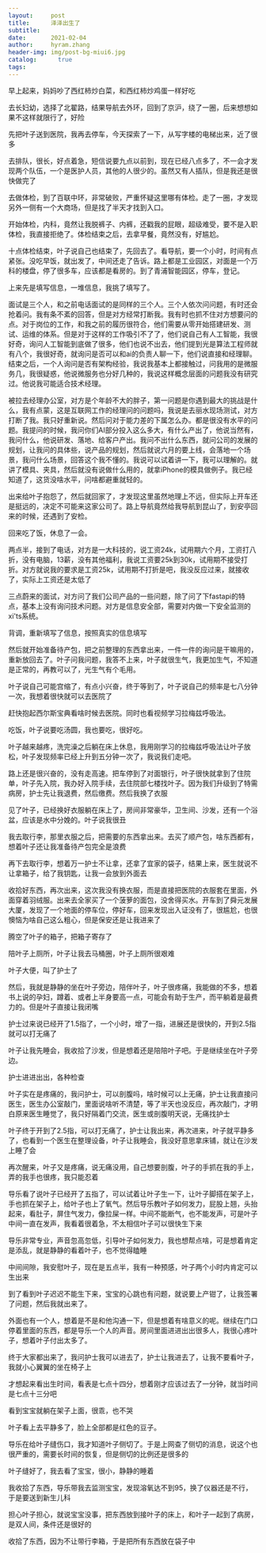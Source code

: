 ```yaml
---
layout:     post
title:      泽泽出生了
subtitle:   
date:       2021-02-04
author:     hyram.zhang
header-img: img/post-bg-miui6.jpg
catalog: 	  true
tags:
---
```


早上起来，妈妈吵了西红柿炒白菜，和西红柿炒鸡蛋一样好吃

去长妇幼，选择了北翟路，结果导航去外环，回到了京沪，绕了一圈，后来想想如果不这样就限行了，好险

先把叶子送到医院，我再去停车，今天探索了一下，从写字楼的电梯出来，近了很多

去排队，很长，好点着急，短信说要九点以前到，现在已经八点多了，不一会才发现两个队伍，一个是医护人员，其他的人很少的。虽然又有人插队，但是我还是很快做完了

去做体检，到了百联中环，非常破败，严重怀疑这里哪有体检。走了一圈，才发现另外一侧有一个大商场，但是找了半天才找到入口。

开始体检，内科，竟然让我脱裤子、内裤，还戳我的屁眼，超级难受，要不是入职体检，我直接拒绝了。体检结束之后，去拿早餐，竟然没有，好尴尬。

十点体检结束，叶子说自己也结束了，先回去了。看导航，要一个小时，时间有点紧张。没吃早饭，就出发了，中间还走了告诉。路上都是工业园区，对面是一个万科的楼盘，停了很多车，应该都是看房的。到了青浦智能园区，停车，登记。

上来先是填写信息，一堆信息，我挑了填写了。

面试是三个人，和之前电话面试的是同样的三个人。三个人依次问问题，有时还会抢着问。我有条不紊的回答，但是对方经常打断我。我有时也抓不住对方想要问的点。对于岗位的工作，和我之前的履历很符合，他们需要从零开始搭建研发、测试、运维的体系。但是对于这样的工作吸引不了了，他们说自己有人工智能，我很好奇，询问人工智能到底做了很多，他们也说不出去，他们提到光是算法工程师就有八个，我很好奇，就询问是否可以和ai的负责人聊一下，他们说直接和经理聊。结束之后，一个人询问是否有架构经验，我说我基本上都接触过，问我用的是微服务几，我很疑惑，他说微服务也分好几种的，我说这样概念层面的问题我没有研究过。他说我可能适合技术经理。

被拉去经理办公室，对方是个年龄不大的胖子，第一问题是你遇到最大的挑战是什么，我有点蒙，这是互联网工作的经理问的问题吗，我说是去丽水现场测试，对方打断了我。我只好重新说。然后问对于能力差的下属怎么办。都是很没有水平的问题。我提问的时候，我问你们AI部分投入这么多大，有什么产出了，他说当然有，我问什么，他说研发、落地、给客户产出。我问不出什么东西，就问公司的发展的规划，让我问的具体些，说产品的规划，然后就说六月的要上线，会落地一个场景，我问什么场景，回答这个我不懂的。我说可以试着讲一下，我可以理解的。就讲了模具、夹具，然后就没有说做什么用的，就拿iPhone的模具做例子。我已经知道了，这货没啥水平，问啥都避重就轻的。

出来给叶子抱怨了，然后就回家了，才发现这里虽然地理上不远，但实际上开车还是挺远的，决定不可能来这家公司了。路上导航竟然给我导航到昆山了，到安亭回来的时候，还遇到了安检。

回来吃了饭，休息了一会。

两点半，接到了电话，对方是一大科技的，说工资24k，试用期六个月，工资打八折，没有电脑，13薪，没有其他福利，我说工资要25k到30k，试用期不接受打折。对方就说我的要求是工资25k，试用期不打折是吧，我没反应过来，就接收了，实际上工资还是太低了

三点蔚来的面试，对方问了我们公司产品的一些问题，除了问了下fastapi的特点，基本上没有询问技术问题。对方是信息安全部，需要对内做一下安全监测的xi'ts系统。

背调，重新填写了信息，按照真实的信息填写

然后就开始准备待产包，把之前整理的东西拿出来，一件一件的询问是干嘛用的，重新放回去了。叶子问我问题，我答不上来，叶子就很生气，我更加生气，不知道是正常的，再教可以了，光生气有个毛用。

叶子说自己可能宫缩了，有点小兴奋，终于等到了，叶子说自己的频率是七八分钟一次，我想着很快就可以去医院了

赶快抱起西尔斯宝典看啥时候去医院。同时也看视频学习拉梅兹呼吸法。

吃饭，叶子说要吃汤圆，我也要吃，很好吃。

叶子越来越疼，洗完澡之后躺在床上休息，我用刚学习的拉梅兹呼吸法让叶子放松，叶子发现频率已经上升到五分钟一次了，我说我们走吧。

路上还是很兴奋的，没有走高速。把车停到了对面银行，叶子很快就拿到了住院单，叶子先入院，我办好入院手续，去住院部七楼找叶子。因为我们升级到了特需病房，护士先让我退费，然后缴费。然后我换了衣服

见了叶子，已经换好衣服躺在床上了，房间非常豪华，卫生间、沙发，还有一个浴盆，应该是水中分娩的。叶子说我很丑

我去取行李，那里衣服之后，把需要的东西拿出来。去买了顺产包，啥东西都有，想着叶子还让我准备待产包完全是浪费

再下去取行李，想着万一护士不让拿，还拿了宜家的袋子，结果上来，医生就说不让拿箱子，给了我钥匙，让我一会放到外面去

收拾好东西，再次出来，这次我没有换衣服，而是直接把医院的衣服套在里面，外面穿着羽绒服。出来去全家买了一个菠萝的面包，没舍得买水。开车到了舜元发展大厦，发现了一个地面的停车位，停好车，回来发现出入证没有了，很尴尬，也很懊恼为啥自己这么粗心，但是保安还是让我进来了

腾空了叶子的箱子，把箱子寄存了

陪叶子上厕所，叶子让我去马桶圈，叶子上厕所很艰难

叶子大便，叫了护士了

然后，我就是静静的坐在叶子旁边，陪伴叶子，叶子很疼痛，我能做的不多，想着书上说的孕妇，蹲着、或者上半身要高一点，可能会有助于生产，而平躺着是最费力的。但是叶子直接让我闭嘴

护士过来说已经开了1.5指了，一个小时，增了一指，进展还是很快的，开到2.5指就可以打无痛了

叶子让我先睡会，我收拾了沙发，但是想着还是陪陪叶子吧。于是继续坐在叶子旁边。

护士进进出出，各种检查

叶子实在是疼痛的，我问护士，可以剖腹吗，啥时候可以上无痛，护士让我直接问医生，医生办公室敲门，里面说啥听不清楚，等了半天也没反应，再次敲门，才明白原来医生睡觉了，我只好隔着门交流，医生或剖腹明天说，无痛找护士

叶子终于开到了2.5指，可以打无痛了，护士让我出来，再次进来，叶子就平静多了，也看到一个医生在整理设备，叶子让我睡会，我没好意思拿床铺，就让在沙发上睡了会

再次醒来，叶子又是疼痛，说无痛没用，自己想要剖腹，叶子的手抓在我的手上，弄的我手也很疼，我只能忍着

导乐看了说叶子已经开了五指了，可以试着让叶子生一下，让叶子脚搭在架子上，手也抓在架子上，给叶子也上了氧气。然后导乐教叶子如何发力，屁股上翘，头抬起来，看肚子，屏住气发力，像拉屎一样。中间不能断气，也不能发声，可是叶子中间一直在发声，我看着很着急，不太相信叶子可以很快生下来

导乐非常专业，声音忽高忽低，引导叶子如何发力，我也想帮点啥，可是想着肯定是添乱，就是静静的看着叶子，也不觉得瞌睡

中间间隙，我安慰叶子，现在是五点半，我有一种预感，叶子两个小时内肯定可以生出来

到了看到叶子迟迟不能生下来，宝宝的心跳也有问题，就说要上产钳了，让我签署了问题，然后我就出来了。

外面也有一个人，想着是不是和他沟通一下，但是想着有啥意义的呢。继续在门口停着里面的东西，都是导乐一个人的声音。房间里面进进出出很多人，我很心疼叶子，想着叶子付出太多了。

终于大家都出来了，我问护士我可以进去了，护士让我进去了，让我不要看叶子，我就小心翼翼的坐在椅子上

才想起来看出生时间，看表是七点十四分，想着刚才应该过去了一分钟，就当时间是七点十三分吧

看到宝宝就躺在架子上面，很乖，也不哭

叶子看上去平静多了，脸上全部都是红色的豆子。

导乐在给叶子缝伤口，我才知道叶子侧切了。于是上网查了侧切的消息，说这个也很严重的，需要长时间的恢复，但是侧切的比例还是很多的

叶子缝好了，我去看了宝宝，很小，静静的睡着

我收拾了东西，导乐带我去监测宝宝，发现溶氧达不到95，换了仪器还是不行，于是要送到新生儿科

担心叶子担心，就说宝宝没事，把东西放到接叶子的床上，和叶子一起到了病房，是双人间，条件还是很好的

收拾了东西，因为不让带行李箱，于是把所有东西放在袋子中 
